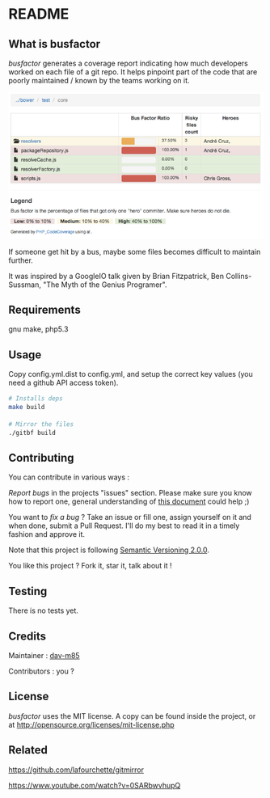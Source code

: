README
======

What is busfactor
-----------------

*busfactor* generates a coverage report indicating how much developers worked on each file of a git repo. It helps pinpoint part of the code that are poorly maintained / known by the teams working on it.

![screenshot](https://github.com/dav-m85/busfactor/raw/master/doc/screenshot.png)

If someone get hit by a bus, maybe some files becomes difficult to maintain further.

It was inspired by a GoogleIO talk given by Brian Fitzpatrick, Ben Collins-Sussman, "The Myth of the Genius Programer".

Requirements
------------

gnu make, php5.3

Usage
------------

Copy config.yml.dist to config.yml, and setup the correct key values (you need a github API access token).
```bash
# Installs deps
make build

# Mirror the files
./gitbf build
```

Contributing
------------

You can contribute in various ways :

*Report bugs* in the projects "issues" section. Please make sure you know how to report one, general understanding of [this
document](http://www.chiark.greenend.org.uk/~sgtatham/bugs.html) could help ;)

You want to *fix a bug* ? Take an issue or fill one, assign yourself on it and when done, submit a Pull Request. I'll do
my best to read it in a timely fashion and approve it.

Note that this project is following [Semantic Versioning 2.0.0](http://semver.org/).

You like this project ? Fork it, star it, talk about it !

Testing
----------------------

There is no tests yet.

Credits
-------
Maintainer : [dav-m85](http://github.com/dav-m85)

Contributors : you ?

License
-------
*busfactor* uses the MIT license. A copy can be found inside the project, or at http://opensource.org/licenses/mit-license.php

Related
-------
https://github.com/lafourchette/gitmirror

https://www.youtube.com/watch?v=0SARbwvhupQ
